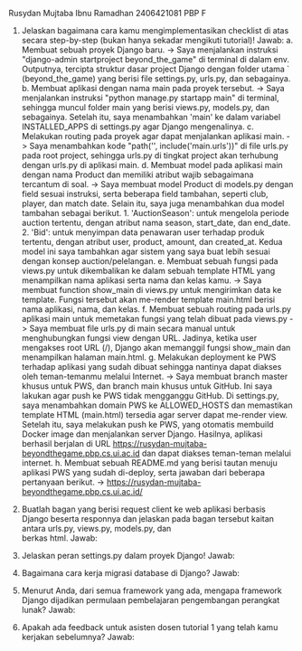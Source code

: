Rusydan Mujtaba Ibnu Ramadhan
2406421081
PBP F

1. Jelaskan bagaimana cara kamu mengimplementasikan checklist di atas secara step-by-step (bukan hanya sekadar mengikuti tutorial)!
   Jawab:
   a. Membuat sebuah proyek Django baru.
      -> Saya menjalankan instruksi "django-admin startproject beyond_the_game" di terminal di dalam env. Outputnya, tercipta struktur dasar project Django dengan folder utama `
         (beyond_the_game) yang berisi file settings.py, urls.py, dan sebagainya.
   b. Membuat aplikasi dengan nama main pada proyek tersebut.
      -> Saya menjalankan instruksi "python manage.py startapp main" di terminal, sehingga muncul folder main yang berisi views.py, models.py, dan sebagainya. Setelah itu, saya 
         menambahkan 'main' ke dalam variabel INSTALLED_APPS di settings.py agar Django mengenalinya.
   c. Melakukan routing pada proyek agar dapat menjalankan aplikasi main.
      -> Saya menambahkan kode "path('', include('main.urls'))" di file urls.py pada root project, sehingga urls.py di tingkat project akan terhubung dengan urls.py di aplikasi 
         main. 
   d. Membuat model pada aplikasi main dengan nama Product dan memiliki atribut wajib sebagaimana tercantum di soal.
      -> Saya membuat model Product di models.py dengan field sesuai instruksi, serta beberapa field tambahan, seperti club, player, dan match date. Selain itu, saya juga 
         menambahkan dua model tambahan sebagai berikut.
         1. 'AuctionSeason': untuk mengelola periode auction tertentu, dengan atribut nama season, start_date, dan end_date.
         2. 'Bid': untuk menyimpan data penawaran user terhadap produk tertentu, dengan atribut user, product, amount, dan created_at.
         Kedua model ini saya tambahkan agar sistem yang saya buat lebih sesuai dengan konsep auction/pelelangan.
   e. Membuat sebuah fungsi pada views.py untuk dikembalikan ke dalam sebuah template HTML yang menampilkan nama aplikasi serta nama dan kelas kamu.
      -> Saya membuat function show_main di views.py untuk mengirimkan data ke template. Fungsi tersebut akan me-render template main.html berisi nama aplikasi, nama, dan kelas.
   f. Membuat sebuah routing pada urls.py aplikasi main untuk memetakan fungsi yang telah dibuat pada views.py
      -> Saya membuat file urls.py di main secara manual untuk menghubungkan fungsi view dengan URL. Jadinya, ketika user mengakses root URL (/), Django akan memanggil fungsi 
         show_main dan menampilkan halaman main.html.
   g. Melakukan deployment ke PWS terhadap aplikasi yang sudah dibuat sehingga nantinya dapat diakses oleh teman-temanmu melalui Internet.
      -> Saya membuat branch master khusus untuk PWS, dan branch main khusus untuk GitHub. Ini saya lakukan agar push ke PWS tidak mengganggu GitHub. Di settings.py, saya 
         menambahkan domain PWS ke ALLOWED_HOSTS dan memastikan template HTML (main.html) tersedia agar server dapat me-render view. Setelah itu, saya melakukan push ke PWS, yang otomatis membuild Docker image dan menjalankan server Django. Hasilnya, aplikasi berhasil berjalan di URL https://rusydan-mujtaba-beyondthegame.pbp.cs.ui.ac.id dan dapat diakses teman-teman melalui internet.
   h. Membuat sebuah README.md yang berisi tautan menuju aplikasi PWS yang sudah di-deploy, serta jawaban dari beberapa pertanyaan berikut.
      -> https://rusydan-mujtaba-beyondthegame.pbp.cs.ui.ac.id/

2. Buatlah bagan yang berisi request client ke web aplikasi berbasis Django beserta responnya dan jelaskan pada bagan tersebut kaitan antara urls.py, views.py, models.py, dan    
   berkas html.
   Jawab:

3. Jelaskan peran settings.py dalam proyek Django!
   Jawab:

4. Bagaimana cara kerja migrasi database di Django?
   Jawab:

5. Menurut Anda, dari semua framework yang ada, mengapa framework Django dijadikan permulaan pembelajaran pengembangan perangkat lunak?
   Jawab:

6. Apakah ada feedback untuk asisten dosen tutorial 1 yang telah kamu kerjakan sebelumnya?
   Jawab: